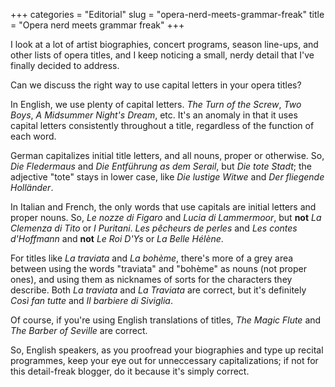 +++
categories = "Editorial"
slug = "opera-nerd-meets-grammar-freak"
title = "Opera nerd meets grammar freak"
+++

I look at a lot of artist biographies, concert programs, season line-ups, and other lists of opera titles, and I keep noticing a small, nerdy detail that I've finally decided to address.

Can we discuss the right way to use capital letters in your opera titles?

In English, we use plenty of capital letters. *The Turn of the Screw*, *Two Boys*, *A Midsummer Night's Dream*, etc. It's an anomaly in that it uses capital letters consistently throughout a title, regardless of the function of each word.

German capitalizes initial title letters, and all nouns, proper or otherwise. So, *Die Fledermaus* and *Die Entführung as dem Serail*, but *Die tote Stadt*; the adjective "tote" stays in lower case, like *Die lustige Witwe* and *Der fliegende Holländer*.

In Italian and French, the only words that use capitals are initial letters and proper nouns. So, *Le nozze di Figaro* and *Lucia di Lammermoor*, but **not** *La Clemenza di Tito* or *I Puritani*. *Les pêcheurs de perles* and *Les contes d'Hoffmann* and **not** *Le Roi D'Ys* or *La Belle Hélène*. 

For titles like *La traviata* and *La bohème*, there's more of a grey area between using the words "traviata" and "bohème" as nouns (not proper ones), and using them as nicknames of sorts for the characters they describe. Both *La traviata* and *La Traviata* are correct, but it's definitely *Così fan tutte* and *Il barbiere di Siviglia*.

Of course, if you're using English translations of titles, *The Magic Flute* and *The Barber of Seville* are correct.

So, English speakers, as you proofread your biographies and type up recital programmes, keep your eye out for unneccessary capitalizations; if not for this detail-freak blogger, do it because it's simply correct.
